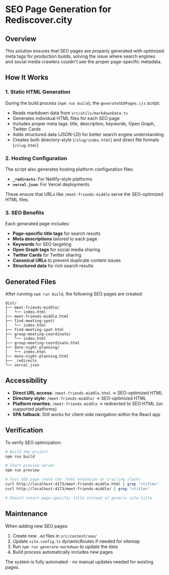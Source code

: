 # SEO Page Generation for Rediscover.city

## Overview

This solution ensures that SEO pages are properly generated with optimized meta tags for production builds, solving the issue where search engines and social media crawlers couldn't see the proper page-specific metadata.

## How It Works

### 1. Static HTML Generation
During the build process (`npm run build`), the `generateSEOPages.cjs` script:

- Reads markdown data from `src/utils/markdownData.ts`
- Generates individual HTML files for each SEO page
- Includes proper meta tags: title, description, keywords, Open Graph, Twitter Cards
- Adds structured data (JSON-LD) for better search engine understanding
- Creates both directory-style (`/slug/index.html`) and direct file formats (`/slug.html`)

### 2. Hosting Configuration
The script also generates hosting platform configuration files:

- **`_redirects`**: For Netlify-style platforms
- **`vercel.json`**: For Vercel deployments

These ensure that URLs like `/meet-friends-middle` serve the SEO-optimized HTML files.

### 3. SEO Benefits

Each generated page includes:
- **Page-specific title tags** for search results
- **Meta descriptions** tailored to each page
- **Keywords** for SEO targeting
- **Open Graph tags** for social media sharing
- **Twitter Cards** for Twitter sharing
- **Canonical URLs** to prevent duplicate content issues
- **Structured data** for rich search results

## Generated Files

After running `npm run build`, the following SEO pages are created:

```
dist/
├── meet-friends-middle/
│   └── index.html
├── meet-friends-middle.html
├── find-meeting-spot/
│   └── index.html
├── find-meeting-spot.html
├── group-meeting-coordinate/
│   └── index.html
├── group-meeting-coordinate.html
├── date-night-planning/
│   └── index.html
├── date-night-planning.html
├── _redirects
└── vercel.json
```

## Accessibility

- **Direct URL access**: `/meet-friends-middle.html` → SEO-optimized HTML
- **Directory style**: `/meet-friends-middle/` → SEO-optimized HTML  
- **Platform rewrites**: `/meet-friends-middle` → redirected to SEO HTML (on supported platforms)
- **SPA fallback**: Still works for client-side navigation within the React app

## Verification

To verify SEO optimization:

```bash
# Build the project
npm run build

# Start preview server
npm run preview

# Test SEO page (note the .html extension or trailing slash)
curl http://localhost:4173/meet-friends-middle.html | grep "<title>"
curl http://localhost:4173/meet-friends-middle/ | grep "<title>"

# Should return page-specific title instead of generic site title
```

## Maintenance

When adding new SEO pages:

1. Create new `.md` files in `src/content/seo/`
2. Update `vite.config.ts` dynamicRoutes if needed for sitemap
3. Run `npm run generate-markdown` to update the data
4. Build process automatically includes new pages

The system is fully automated - no manual updates needed for existing pages.